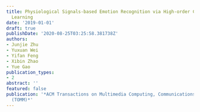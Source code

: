 ```yaml
---
title: Physiological Signals-based Emotion Recognition via High-order Correlation
  Learning
date: '2019-01-01'
draft: true
publishDate: '2020-08-25T03:25:58.381738Z'
authors:
- Junjie Zhu
- Yuxuan Wei
- Yifan Feng
- Xibin Zhao
- Yue Gao
publication_types:
- 2
abstract: ''
featured: false
publication: '*ACM Transactions on Multimedia Computing, Communications, and Applications
  (TOMM)*'
---
```


